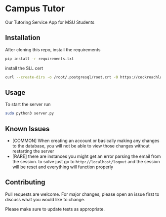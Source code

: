 # Campus Tutor
Our Tutoring Service App for MSU Students

## Installation

After cloning this repo, install the requirements

```bash
pip install -r requirements.txt
```

install the SLL cert
```bash
curl --create-dirs -o /root/.postgresql/root.crt -O https://cockroachlabs.cloud/clusters/994be2c3-81d2-4c2d-bc37-05fd579317e7/cert
```

## Usage

To start the server run

```bash
sudo python3 server.py
```

## Known Issues
- [COMMON] When creating an account or basically making any changes to the database, you will not be able to view those changes without restarting the server
- [RARE] there are instances you might get an error parsing the email from the session. to solve just go to ```http://localhost/logout``` and the session will be reset and everything will function properly

## Contributing
Pull requests are welcome. For major changes, please open an issue first to discuss what you would like to change.

Please make sure to update tests as appropriate.